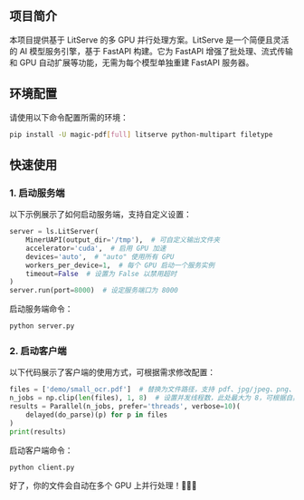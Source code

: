 ## 项目简介
本项目提供基于 LitServe 的多 GPU 并行处理方案。LitServe 是一个简便且灵活的 AI 模型服务引擎，基于 FastAPI 构建。它为 FastAPI 增强了批处理、流式传输和 GPU 自动扩展等功能，无需为每个模型单独重建 FastAPI 服务器。

## 环境配置
请使用以下命令配置所需的环境：
```bash
pip install -U magic-pdf[full] litserve python-multipart filetype
```

## 快速使用
### 1. 启动服务端
以下示例展示了如何启动服务端，支持自定义设置：
```python
server = ls.LitServer(
    MinerUAPI(output_dir='/tmp'),  # 可自定义输出文件夹
    accelerator='cuda',  # 启用 GPU 加速
    devices='auto',  # "auto" 使用所有 GPU
    workers_per_device=1,  # 每个 GPU 启动一个服务实例
    timeout=False  # 设置为 False 以禁用超时
)
server.run(port=8000)  # 设定服务端口为 8000
```

启动服务端命令：
```bash
python server.py
```

### 2. 启动客户端
以下代码展示了客户端的使用方式，可根据需求修改配置：
```python
files = ['demo/small_ocr.pdf']  # 替换为文件路径，支持 pdf、jpg/jpeg、png、doc、docx、ppt、pptx 文件
n_jobs = np.clip(len(files), 1, 8)  # 设置并发线程数，此处最大为 8，可根据自身修改
results = Parallel(n_jobs, prefer='threads', verbose=10)(
    delayed(do_parse)(p) for p in files
)
print(results)
```

启动客户端命令：
```bash
python client.py
```
好了，你的文件会自动在多个 GPU 上并行处理！🍻🍻🍻
